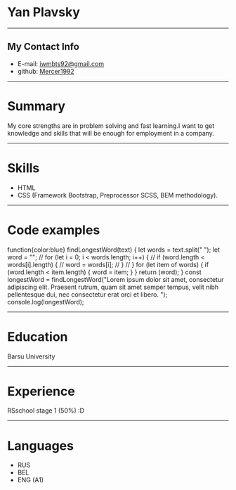 # Yan Plavsky
---
## My Contact Info
* E-mail: iwmbts92@gmail.com
* github: [Mercer1992](https://github.com/Mercer1992)
---
# Summary
My core strengths are in problem solving and fast learning.I want to get knowledge and skills that will be enough for employment in a company.

---

# Skills
* HTML
* CSS (Framework Bootstrap, Preprocessor SCSS, BEM methodology).
---

# Code examples

function{color:blue} findLongestWord(text) {
    let words = text.split(" ");
    let word = "";
    // for (let i = 0; i < words.length; i++) {
    //     if (word.length < words[i].length) {
    //         word = words[i];
    //     }
    // }
    for (let item of words) {
        if (word.length < item.length) {
            word = item;
        }
    }
    return (word);
}
const longestWord = findLongestWord("Lorem ipsum dolor sit 
amet, consectetur adipiscing elit. Praesent 
rutrum, quam sit amet semper tempus, velit 
nibh pellentesque dui, nec consectetur 
erat orci et libero. ");
console.log(longestWord);

---
# Education
Barsu University

---
# Experience
RSschool stage 1 (50%) :D

---

# Languages

* RUS
* BEL
* ENG (A1)

